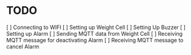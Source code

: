 # TODO

[ ] Connecting to WIFI
[ ] Setting up Weight Cell
[ ] Setting Up Buzzer
[ ] Setting up Alarm
[ ] Sending MQTT data from Weight Cell
[ ] Receiving MQTT message for deactivating Alarm
[ ] Receiving MQTT message to cancel Alarm